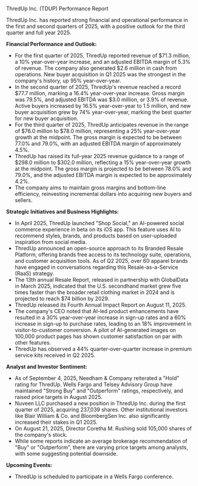 ThredUp Inc. (TDUP) Performance Report

ThredUp Inc. has reported strong financial and operational performance in the first and second quarters of 2025, with a positive outlook for the third quarter and full year 2025.

**Financial Performance and Outlook:**
*   For the first quarter of 2025, ThredUp reported revenue of $71.3 million, a 10% year-over-year increase, and an adjusted EBITDA margin of 5.3% of revenue. The company also generated $2.6 million in cash from operations. New buyer acquisition in Q1 2025 was the strongest in the company's history, up 95% year-over-year.
*   In the second quarter of 2025, ThredUp's revenue reached a record $77.7 million, marking a 16.4% year-over-year increase. Gross margin was 79.5%, and adjusted EBITDA was $3.0 million, or 3.9% of revenue. Active buyers increased by 16.5% year-over-year to 1.5 million, and new buyer acquisition grew by 74% year-over-year, marking the best quarter for new buyer acquisition.
*   For the third quarter of 2025, ThredUp anticipates revenue in the range of $76.0 million to $78.0 million, representing a 25% year-over-year growth at the midpoint. The gross margin is expected to be between 77.0% and 79.0%, with an adjusted EBITDA margin of approximately 4.5%.
*   ThredUp has raised its full-year 2025 revenue guidance to a range of $298.0 million to $302.0 million, reflecting a 15% year-over-year growth at the midpoint. The gross margin is projected to be between 78.0% and 79.0%, and the adjusted EBITDA margin is expected to be approximately 4.2%.
*   The company aims to maintain gross margins and bottom-line efficiency, reinvesting incremental dollars into acquiring new buyers and sellers.

**Strategic Initiatives and Business Highlights:**
*   In April 2025, ThredUp launched "Shop Social," an AI-powered social commerce experience in beta on its iOS app. This feature uses AI to recommend styles, brands, and products based on user-uploaded inspiration from social media.
*   ThredUp announced an open-source approach to its Branded Resale Platform, offering brands free access to its technology suite, operations, and customer acquisition tools. As of Q2 2025, over 60 apparel brands have engaged in conversations regarding this Resale-as-a-Service (RaaS) strategy.
*   The 13th annual Resale Report, released in partnership with GlobalData in March 2025, indicated that the U.S. secondhand market grew five times faster than the broader retail clothing market in 2024 and is projected to reach $74 billion by 2029.
*   ThredUp released its Fourth Annual Impact Report on August 11, 2025.
*   The company's CEO noted that AI-led product enhancements have resulted in a 30% year-over-year increase in sign-up rates and a 60% increase in sign-up to purchase rates, leading to an 18% improvement in visitor-to-customer conversion. A pilot of AI-generated images on 100,000 product pages has shown customer satisfaction on par with other features.
*   ThredUp has observed a 44% quarter-over-quarter increase in premium service kits received in Q2 2025.

**Analyst and Investor Sentiment:**
*   As of September 4, 2025, Needham & Company reiterated a "Hold" rating for ThredUp. Wells Fargo and Telsey Advisory Group have maintained "Strong Buy" and "Outperform" ratings, respectively, and raised price targets in August 2025.
*   Nuveen LLC purchased a new position in ThredUp Inc. during the first quarter of 2025, acquiring 237,039 shares. Other institutional investors like Blair William & Co. and BloombergSen Inc. also significantly increased their stakes in Q1 2025.
*   On August 21, 2025, Director Coretha M. Rushing sold 105,000 shares of the company's stock.
*   While some reports indicate an average brokerage recommendation of "Buy" or "Outperform", there are varying price targets among analysts, with some suggesting potential downside.

**Upcoming Events:**
*   ThredUp is scheduled to participate in a Wells Fargo conference.